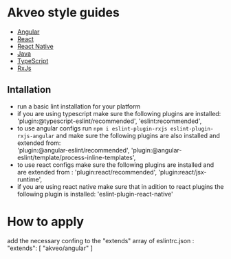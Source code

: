 # Akveo style guides

- [Angular](./angular/README.md)
- [React](./react/README.md)
- [React Native](./react-native/README.md)
- [Java](./java/README.md)
- [TypeScript](./typescript/README.md)
- [RxJs](./rxjs/README.md)

## Intallation
- run a basic lint installation for your platform
- if you are using typescript make sure the following plugins are installed:
  'plugin:@typescript-eslint/recommended',
  'eslint:recommended',
- to use angular configs run `npm i eslint-plugin-rxjs eslint-plugin-rxjs-angular` and make sure the following plugins are also installed and extended from:   
  'plugin:@angular-eslint/recommended',
  'plugin:@angular-eslint/template/process-inline-templates',
- to use react configs make sure the following plugins are installed and are extended from :
  'plugin:react/recommended',
  'plugin:react/jsx-runtime',
- if you are using react native make sure that in adition to react plugins the following plugin is installed: 
  'eslint-plugin-react-native'
# How to apply
add the necessary confing to the "extends" array of eslintrc.json :
"extends": [
  "akveo/angular"
]
